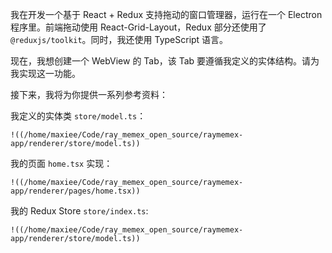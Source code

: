 我在开发一个基于 React + Redux 支持拖动的窗口管理器，运行在一个 Electron 程序里。前端拖动使用 React-Grid-Layout，Redux 部分还使用了 `@reduxjs/toolkit`。同时，我还使用 TypeScript 语言。

现在，我想创建一个 WebView 的 Tab，该 Tab 要遵循我定义的实体结构。请为我实现这一功能。

接下来，我将为你提供一系列参考资料：

我定义的实体类 `store/model.ts`：

```
!((/home/maxiee/Code/ray_memex_open_source/raymemex-app/renderer/store/model.ts))
```

我的页面 `home.tsx` 实现：

```
!((/home/maxiee/Code/ray_memex_open_source/raymemex-app/renderer/pages/home.tsx))
```

我的 Redux Store `store/index.ts`:

```
!((/home/maxiee/Code/ray_memex_open_source/raymemex-app/renderer/store/model.ts))
```


